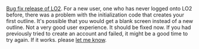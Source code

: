 <a href="http://this.how/littleoutliner/versions.opml#1590698591000">Bug fix release of LO2</a>. For a new user, one who has never logged onto LO2 before, there was a problem with the initialization code that creates your first outline. It's possible that you would get a blank screen instead of a new outline. Not a very good user experience. It should be fixed now. If you had previously tried to create an account and failed, it might be a good time to try again. If it works. please <a href="https://twitter.com/davewiner/status/1266109713667821588">let me know</a>. 
